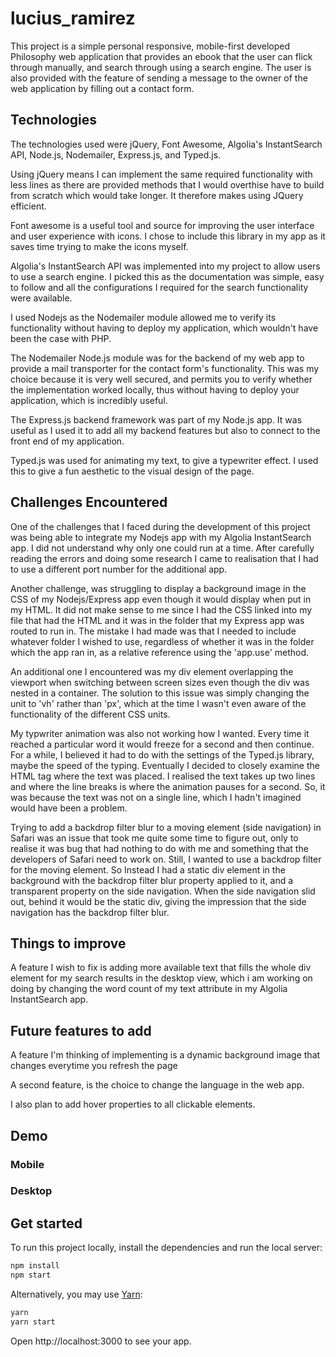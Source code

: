 # lucius_ramirez

This project is a simple personal responsive, mobile-first developed Philosophy web application that provides an ebook that the user can flick through manually, and search through using a search engine. The user is also provided with the feature of sending a message to the owner of the web application by filling out a contact form.

## Technologies

The technologies used were jQuery, Font Awesome, Algolia's InstantSearch API, Node.js, Nodemailer, Express.js, and Typed.js.

Using jQuery means I can implement the same required functionality with less lines as there are provided methods that I would overthise have to build from scratch which would take longer. It therefore makes using JQuery efficient.

Font awesome is a useful tool and source for improving the user interface and user experience with icons. I chose to include this library in my app as it saves time trying to make the icons myself.

Algolia's InstantSearch API was implemented into my project to allow users to use a search engine. I picked this as the documentation was simple, easy to follow and all the configurations I required for the search functionality were available.

I used Nodejs as the Nodemailer module allowed me to verify its functionality without having to deploy my application, which wouldn't have been the case with PHP.

The Nodemailer Node.js module was for the backend of my web app to provide a mail transporter for the contact form's functionality. This was my choice because it is very well secured, and permits you to verify whether the implementation worked locally, thus without having to deploy your application, which is incredibly useful.

The Express.js backend framework was part of my Node.js app. It was useful as I used it to add all my backend features but also to connect to the front end of my application.

Typed.js was used for animating my text, to give a typewriter effect. I used this to give a fun aesthetic to the visual design of the page.

## Challenges Encountered

One of the challenges that I faced during the development of this project was being able to integrate my Nodejs app with my Algolia InstantSearch app. I did not understand why only one could run at a time. After carefully reading the errors and doing some research I came to realisation that I had to use a different port number for the additional app.

Another challenge, was struggling to display a background image in the CSS of my Nodejs/Express app even though it would display when put in my HTML. It did not make sense to me since I had the CSS linked into my file that had the HTML and it was in the folder that my Express app was routed to run in. The mistake I had made was that I needed to include whatever folder I wished to use, regardless of whether it was in the folder which the app ran in, as a relative reference using the 'app.use' method.

An additional one I encountered was my div element overlapping the viewport when switching between screen sizes even though the div was nested in a container. The solution to this issue was simply changing the unit to 'vh' rather than 'px', which at the time I wasn't even aware of the functionality of the different CSS units.

My typwriter animation was also not working how I wanted. Every time it reached a particular word it would freeze for a second and then continue. For a while, I believed it had to do with the settings of the Typed.js library, maybe the speed of the typing. Eventually I decided to closely examine the HTML tag where the text was placed. I realised the text takes up two lines and where the line breaks is where the animation pauses for a second. So, it was because the text was not on a single line, which I hadn't imagined would have been a problem.

Trying to add a backdrop filter blur to a moving element (side navigation) in Safari was an issue that took me quite some time to figure out, only to realise it was bug that had nothing to do with me and something that the developers of Safari need to work on. Still, I wanted to use a backdrop filter for the moving element. So Instead I had a static div element in the background with the backdrop filter blur property applied to it, and a transparent property on the side navigation. When the side navigation slid out, behind it would be the static div, giving the impression that the side navigation has the backdrop filter blur.

## Things to improve

A feature I wish to fix is adding more available text that fills the whole div element for my search results in the desktop view, which i am working on doing by changing the word count of my text attribute in my Algolia InstantSearch app.

## Future features to add

A feature I'm thinking of implementing is a dynamic background image that changes everytime you refresh the page

A second feature, is the choice to change the language in the web app.

I also plan to add hover properties to all clickable elements.

## Demo

### Mobile

### Desktop

## Get started

To run this project locally, install the dependencies and run the local server:

```sh
npm install
npm start
```

Alternatively, you may use [Yarn](https://http://yarnpkg.com/):

```sh
yarn
yarn start
```

Open http://localhost:3000 to see your app.
